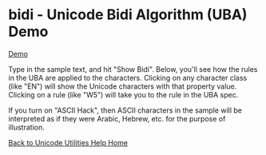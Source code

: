# bidi - Unicode Bidi Algorithm (UBA) Demo

[Demo](https://util.unicode.org/UnicodeJsps/bidi.jsp)

Type in the sample text, and hit "Show Bidi". Below, you'll see how the rules in
the UBA are applied to the characters. Clicking on any character class (like
"EN") will show the Unicode characters with that property value. Clicking on a
rule (like "W5") will take you to the rule in the UBA spec.

If you turn on "ASCII Hack", then ASCII characters in the sample will be
interpreted as if they were Arabic, Hebrew, etc. for the purpose of
illustration.

[Back to Unicode Utilities Help Home](index)